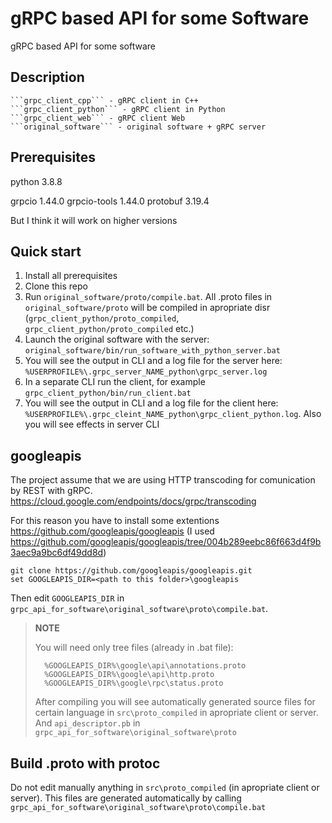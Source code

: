 gRPC based API for some Software
================================

gRPC based API for some software

Description
-----------

    ```grpc_client_cpp``` - gRPC client in C++
    ```grpc_client_python``` - gRPC client in Python
    ```grpc_client_web``` - gRPC client Web
    ```original_software``` - original software + gRPC server


Prerequisites
-------------

python 3.8.8

grpcio             1.44.0
grpcio-tools       1.44.0
protobuf           3.19.4

But I think it will work on higher versions

Quick start
-----------

1. Install all prerequisites
2. Clone this repo
3. Run ```original_software/proto/compile.bat```. All .proto files in ```original_software/proto``` will be compiled in apropriate disr (```grpc_client_python/proto_compiled```, ```grpc_client_python/proto_compiled``` etc.)
4. Launch the original software with the server: ```original_software/bin/run_software_with_python_server.bat```
5. You will see the output in CLI and a log file for the server here: ```%USERPROFILE%\.grpc_server_NAME_python\grpc_server.log```
6. In a separate CLI run the client, for example ```grpc_client_python/bin/run_client.bat```
5. You will see the output in CLI and a log file for the client here: ```%USERPROFILE%\.grpc_cleint_NAME_python\grpc_client_python.log```. Also you will see effects in server CLI

googleapis
----------

The project assume that we are using HTTP transcoding for comunication by REST with gRPC. https://cloud.google.com/endpoints/docs/grpc/transcoding

For this reason you have to install some extentions https://github.com/googleapis/googleapis (I used https://github.com/googleapis/googleapis/tree/004b289eebc86f663d4f9b3aec9a9bc6df49dd8d)

    git clone https://github.com/googleapis/googleapis.git 
    set GOOGLEAPIS_DIR=<path to this folder>\googleapis

Then edit ```GOOGLEAPIS_DIR``` in ```grpc_api_for_software\original_software\proto\compile.bat```. 

> **NOTE**
>   
>   You will need only tree files (already in .bat file):
>   
>       %GOOGLEAPIS_DIR%\google\api\annotations.proto 
>       %GOOGLEAPIS_DIR%\google\api\http.proto 
>       %GOOGLEAPIS_DIR%\google\rpc\status.proto
>   
>   After compiling you will see automatically generated source files for certain language in ```src\proto_compiled``` in apropriate client or server. And ```api_descriptor.pb``` in ```grpc_api_for_software\original_software\proto```

Build .proto with protoc
------------------------

Do not edit manually anything in ```src\proto_compiled``` (in apropriate client or server). This files are generated automatically by calling ```grpc_api_for_software\original_software\proto\compile.bat```
